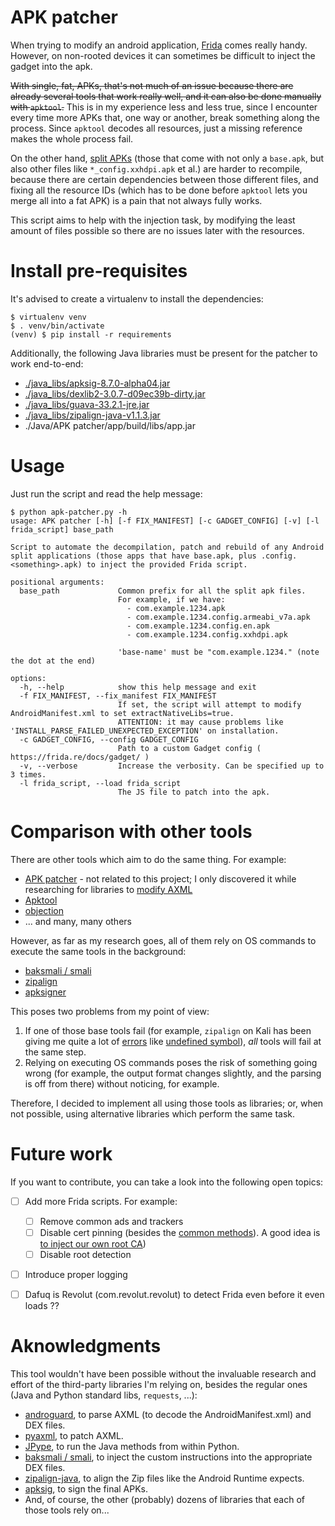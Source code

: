# APK patcher

When trying to modify an android application, [Frida](frida.re) comes really handy.
However, on non-rooted devices it can sometimes be difficult to inject the gadget into the apk.

~~With single, fat, APKs, that's not much of an issue because there are already several tools that work really well, and it can also be done manually with `apktool`.~~
This is in my experience less and less true, since I encounter every time more APKs that, one way or another, break something along the process.
Since `apktool` decodes all resources, just a missing reference makes the whole process fail.

On the other hand, [split APKs](https://developer.android.com/guide/app-bundle) (those that come with not only a `base.apk`, but also other files like `*_config.xxhdpi.apk` et
al.) are harder to recompile, because there are certain dependencies between those different files, and fixing all the resource IDs (which has to be done before `apktool` lets
you merge all into a fat APK) is a pain that not always fully works.


This script aims to help with the injection task, by modifying the least amount of files possible so there are no issues later with the resources.

# Install pre-requisites

It's advised to create a virtualenv to install the dependencies:
```
$ virtualenv venv
$ . venv/bin/activate
(venv) $ pip install -r requirements
```

Additionally, the following Java libraries must be present for the patcher to work end-to-end:
  - [./java_libs/apksig-8.7.0-alpha04.jar](https://dl.google.com/android/maven2/com/android/tools/build/apksig/8.7.0-alpha04/apksig-8.7.0-alpha04.jar)
  - [./java_libs/dexlib2-3.0.7-d09ec39b-dirty.jar](https://github.com/Foo-Manroot/smali)
  - [./java_libs/guava-33.2.1-jre.jar](https://repo1.maven.org/maven2/com/google/guava/guava/33.2.1-jre/guava-33.2.1-jre.jar)
  - [./java_libs/zipalign-java-v1.1.3.jar](https://jitpack.io/#Iyxan23/zipalign-java/v1.1.3)
  - ./Java/APK patcher/app/build/libs/app.jar

# Usage

Just run the script and read the help message:
```
$ python apk-patcher.py -h
usage: APK patcher [-h] [-f FIX_MANIFEST] [-c GADGET_CONFIG] [-v] [-l frida_script] base_path

Script to automate the decompilation, patch and rebuild of any Android split applications (those apps that have base.apk, plus .config.<something>.apk) to inject the provided Frida script.

positional arguments:
  base_path             Common prefix for all the split apk files.
                        For example, if we have:
                          - com.example.1234.apk
                          - com.example.1234.config.armeabi_v7a.apk
                          - com.example.1234.config.en.apk
                          - com.example.1234.config.xxhdpi.apk

                        'base-name' must be "com.example.1234." (note the dot at the end)

options:
  -h, --help            show this help message and exit
  -f FIX_MANIFEST, --fix_manifest FIX_MANIFEST
                        If set, the script will attempt to modify AndroidManifest.xml to set extractNativeLibs=true.
                        ATTENTION: it may cause problems like 'INSTALL_PARSE_FAILED_UNEXPECTED_EXCEPTION' on installation.
  -c GADGET_CONFIG, --config GADGET_CONFIG
                        Path to a custom Gadget config ( https://frida.re/docs/gadget/ )
  -v, --verbose         Increase the verbosity. Can be specified up to 3 times.
  -l frida_script, --load frida_script
                        The JS file to patch into the apk.
```

# Comparison with other tools

There are other tools which aim to do the same thing. For example:
  - [APK patcher](https://gitlab.com/MadSquirrels/mobile/apkpatcher) - not related to this project; I only discovered it while researching for libraries to [modify AXML](https://gitlab.com/MadSquirrels/mobile/pyaxml)
  - [Apktool](https://github.com/iBotPeaches/Apktool)
  - [objection](https://github.com/sensepost/objection)
  - ... and many, many others

However, as far as my research goes, all of them rely on OS commands to execute the same tools in the background:
  - [baksmali / smali](https://github.com/google/smali)
  - [zipalign](https://developer.android.com/tools/zipalign)
  - [apksigner](https://developer.android.com/tools/apksigner)


This poses two problems from my point of view:
  1. If one of those base tools fail (for example, `zipalign` on Kali has been giving me quite a lot of [errors](https://github.com/rapid7/metasploit-framework/issues/18301) like [undefined symbol](https://superuser.com/questions/1802392/how-to-fix-error-zipalign-symbol-lookup-error-zipalign-undefined-symbol-zn1)), _all_ tools will fail at the same step.
  2. Relying on executing OS commands poses the risk of something going wrong (for example, the output format changes slightly, and the parsing is off from there) without noticing, for example.

Therefore, I decided to implement all using those tools as libraries; or, when not possible, using alternative libraries which perform the same task.

# Future work

If you want to contribute, you can take a look into the following open topics:
  - [ ] Add more Frida scripts. For example:
    - [ ] Remove common ads and trackers
    - [ ] Disable cert pinning (besides the [common methods](https://codeshare.frida.re/@akabe1/frida-multiple-unpinning/)). A good idea is [to inject our own root CA](https://gitlab.com/MadSquirrels/mobile/apkpatcher/-/blob/8c7d96b8b6f132d628ea7564251f19f1c6172be0/src/apkpatcher/__init__.py#L70))
	- [ ] Disable root detection
  - [ ] Introduce proper logging
  - [ ] Dafuq is Revolut (com.revolut.revolut) to detect Frida even before it even loads ??


# Aknowledgments

This tool wouldn't have been possible without the invaluable research and effort of the third-party libraries I'm relying on, besides the regular ones (Java and Python standard libs, `requests`, ...):
  - [androguard](https://androguard.readthedocs.io/en/latest/index.html), to parse AXML (to decode the AndroidManifest.xml) and DEX files.
  - [pyaxml](https://gitlab.com/MadSquirrels/mobile/pyaxml), to patch AXML.
  - [JPype](https://jpype.readthedocs.io/en/latest/), to run the Java methods from within Python.
  - [baksmali / smali](https://github.com/google/smali), to inject the custom instructions into the appropriate DEX files.
  - [zipalign-java](https://github.com/Iyxan23/zipalign-java), to align the Zip files like the Android Runtime expects.
  - [apksig](https://maven.google.com/web/index.html#com.android.tools.build:apksig), to sign the final APKs.
  - And, of course, the other (probably) dozens of libraries that each of those tools rely on...
